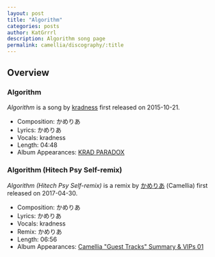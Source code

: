 ```yaml
---
layout: post
title: "Algorithm"
categories: posts
author: KatGrrrl
description: Algorithm song page
permalink: camellia/discography/:title
---
```


## Overview

### Algorithm

*Algorithm* is a song by [kradness](#) first released on 2015-10-21.

* Composition: かめりあ
* Lyrics: かめりあ
* Vocals: kradness
* Length: 04:48
* Album Appearances: [KRAD PARADOX](http://kradness.jp/kradparadox/)

### Algorithm (Hitech Psy Self-remix)

*Algorithm (Hitech Psy Self-remix)* is a remix by [かめりあ](/camellia) (Camellia) first released on 2017-04-30.

* Composition: かめりあ
* Lyrics: かめりあ
* Vocals: kradness
* Remix: かめりあ
* Length: 06:56
* Album Appearances: [Camellia "Guest Tracks" Summary & VIPs 01](/camellia/albums/Camellia-Guest-Tracks-Summary-VIPs-01)
